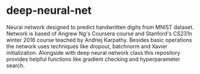 # deep-neural-net
Neural network designed to predict handwritten digits from MNIST dataset. Network is based of Angrew Ng's Coursera course and Stanford's CS231n winter 2016 course teached by Andriej Karpathy. Besides basic operations the network uses techniques like dropout, batchnorm and Xavier initialization. Alongside with deep neural network class this repository provides helpful functions like gradient checking and hyperparameter search.
